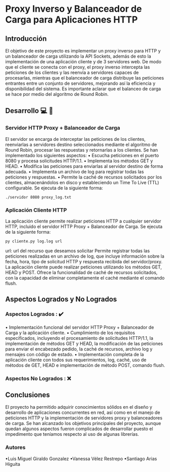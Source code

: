 # Proxy Inverso y Balanceador de Carga para Aplicaciones HTTP

## Introducción
El objetivo de este proyecto es implementar un proxy inverso para HTTP y un balanceador de carga utilizando la API Sockets, además de esto la implementación de una aplicación cliente y de 3 servidores web. De modo que el cliente se conecta con el proxy, el proxy inverso intercepta las peticiones de los clientes y las reenvía a servidores capaces de procesarlas, mientras que el balanceador de carga distribuye las peticiones entrantes entre un conjunto de servidores, mejorando así la eficiencia y disponibilidad del sistema. Es importante aclarar que el balanceo de carga se hace por medio del algoritmo de Round Robin.

## Desarrollo 💻 🔧
### Servidor HTTP Proxy + Balanceador de Carga
El servidor se encarga de interceptar las peticiones de los clientes, reenviarlas a servidores destino seleccionados mediante el algoritmo de Round Robin, procesar las respuestas y retornarlas a los clientes. Se han implementado los siguientes aspectos:
•	Escucha peticiones en el puerto 8080 y procesa solicitudes HTTP/1.1.
•	Implementa los métodos GET y HEAD.
•	Modifica las peticiones para enviarlas al servidor destino de forma adecuada.
•	Implementa un archivo de log para registrar todas las peticiones y respuestas.
•	Permite la caché de recursos solicitados por los clientes, almacenándolos en disco y estableciendo un Time To Live (TTL) configurable.
Se ejecuta de la siguiente forma: 
```
./servidor 8080 proxy_log.txt
```
### Aplicación Cliente HTTP
La aplicación cliente permite realizar peticiones HTTP a cualquier servidor HTTP, incluido el servidor HTTP Proxy + Balanceador de Carga. Se ejecuta de la siguiente forma: 
```
py cliente.py log.log url
```
url: url del recurso que deseamos solicitar
Permite registrar todas las peticiones realizadas en un archivo de log, que incluye información sobre la fecha, hora, tipo de solicitud HTTP y respuesta recibida del servidor/proxy. 
La aplicación cliente puede realizar peticiones utilizando los métodos GET, HEAD y POST.
Ofrece la funcionalidad de caché de recursos solicitados, con la capacidad de eliminar completamente el caché mediante el comando flush.
## Aspectos Logrados y No Logrados
### Aspectos Logrados : ✔️
•	Implementación funcional del servidor HTTP Proxy + Balanceador de Carga y la aplicación cliente. 
•	Cumplimiento de los requisitos especificados, incluyendo el procesamiento de solicitudes HTTP/1.1, la implementación de métodos GET y HEAD, la modificación de las peticiones para enviar el encabezado pedido, la caché de recursos, archivo log y mensajes con código de estado.
•	Implementación completa de la aplicación cliente con todos sus requerimientos, log, caché, uso de métodos de GET, HEAD e implementación de método POST, comando flush.

### Aspectos No Logrados : ❌

## Conclusiones
El proyecto ha permitido adquirir conocimientos sólidos en el diseño y desarrollo de aplicaciones concurrentes en red, así como en el manejo de peticiones HTTP y la implementación de servidores proxy y balanceadores de carga. Se han alcanzado los objetivos principales del proyecto, aunque quedan algunos aspectos fueron complicados de desarrollar puesto el impedimento que teníamos respecto al uso de algunas librerías.



### Autores
•Luis Miguel Giraldo Gonzalez
•Vanessa Vélez Restrepo
•Santiago Arias Higuita
